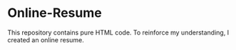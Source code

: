 # Online-Resume
This repository contains pure HTML code. To reinforce my understanding, I created an online resume.
